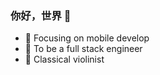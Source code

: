 ### 你好，世界 👋

- :orange_book: Focusing on mobile develop
- :hammer: To be a full stack engineer
- :musical_note: Classical violinist

